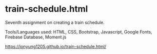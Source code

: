 # train-schedule.html

Seventh assignment on creating a train schedule.

Tools/Languages used: HTML, CSS, Bootstrap, Javascript, Google Fonts, Firebase Database, Moment.js

 https://jonyung1205.github.io/train-schedule.html/

